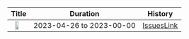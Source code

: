 |Title|Duration|History|
|-----|--------|-------|
|<img src="https://image.aladin.co.kr/product/25155/25/cover500/k282633473_1.jpg" style="width:50%; display:block; margin: 0px auto;" >|2023-04-26 to 2023-00-00|[IssuesLink]()|
